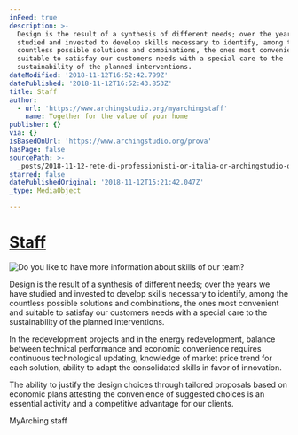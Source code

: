 ```yaml
---
inFeed: true
description: >-
  Design is the result of a synthesis of different needs; over the years we have
  studied and invested to develop skills necessary to identify, among the
  countless possible solutions and combinations, the ones most convenient and
  suitable to satisfay our customers needs with a special care to the
  sustainability of the planned interventions.
dateModified: '2018-11-12T16:52:42.799Z'
datePublished: '2018-11-12T16:52:43.853Z'
title: Staff
author:
  - url: 'https://www.archingstudio.org/myarchingstaff'
    name: Together for the value of your home
publisher: {}
via: {}
isBasedOnUrl: 'https://www.archingstudio.org/prova'
hasPage: false
sourcePath: >-
  _posts/2018-11-12-rete-di-professionisti-or-italia-or-archingstudio-or-staff-my-a.md
starred: false
datePublishedOriginal: '2018-11-12T15:21:42.047Z'
_type: MediaObject

---
```

# [Staff][0]
![Do you like to have more information about skills of our team?](https://the-grid-user-content.s3-us-west-2.amazonaws.com/fd06abea-2bf8-4fc6-98e5-8e02bf39394a.jpg)

Design is the result of a synthesis of different needs; over the years we have studied and invested to develop skills necessary to identify, among the countless possible solutions and combinations, the ones most convenient and suitable to satisfay our customers needs with a special care to the sustainability of the planned interventions.

In the redevelopment projects and in the energy redevelopment, balance between technical performance and economic convenience requires continuous technological updating, knowledge of market price trend for each solution, ability to adapt the consolidated skills in favor of innovation.

The ability to justify the design choices through tailored proposals based on economic plans attesting the convenience of suggested choices is an essential activity and a competitive advantage for our clients.

MyArching staff

[0]: https://www.archingstudio.org/myarchingstaff